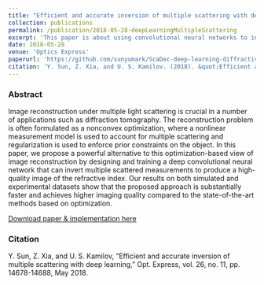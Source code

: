```yaml
---
title: "Efficient and accurate inversion of multiple scattering with deep learning"
collection: publications
permalink: /publication/2018-05-28-deepLearningMultipleScattering
excerpt: 'This paper is about using convolutional neural networks to invert multiple scattering.'
date: 2018-05-28
venue: 'Optics Express'
paperurl: 'https://github.com/sunyumark/ScaDec-deep-learning-diffractive-tomography'
citation: 'Y. Sun, Z. Xia, and U. S. Kamilov. (2018). &quot;Efficient and accurate inversion of multiple scattering with deep learning.&quot; <i>Optics Express</i>. 28(11).'
---
```


### Abstract
Image reconstruction under multiple light scattering is crucial in a number of applications such as diffraction tomography. The reconstruction problem is often formulated as a nonconvex optimization, where a nonlinear measurement model is used to account for multiple scattering and regularization is used to enforce prior constraints on the object. In this paper, we propose a powerful alternative to this optimization-based view of image reconstruction by designing and training a deep convolutional neural network that can invert multiple scattered measurements to produce a high-quality image of the refractive index. Our results on both simulated and experimental datasets show that the proposed approach is substantially faster and achieves higher imaging quality compared to the state-of-the-art methods based on optimization.

[Download paper & implementation here](https://github.com/sunyumark/ScaDec-deep-learning-diffractive-tomography)

### Citation

Y. Sun, Z. Xia, and U. S. Kamilov, “Efficient and accurate inversion of multiple scattering with deep learning,” Opt. Express, vol. 26, no. 11, pp. 14678-14688, May 2018.


